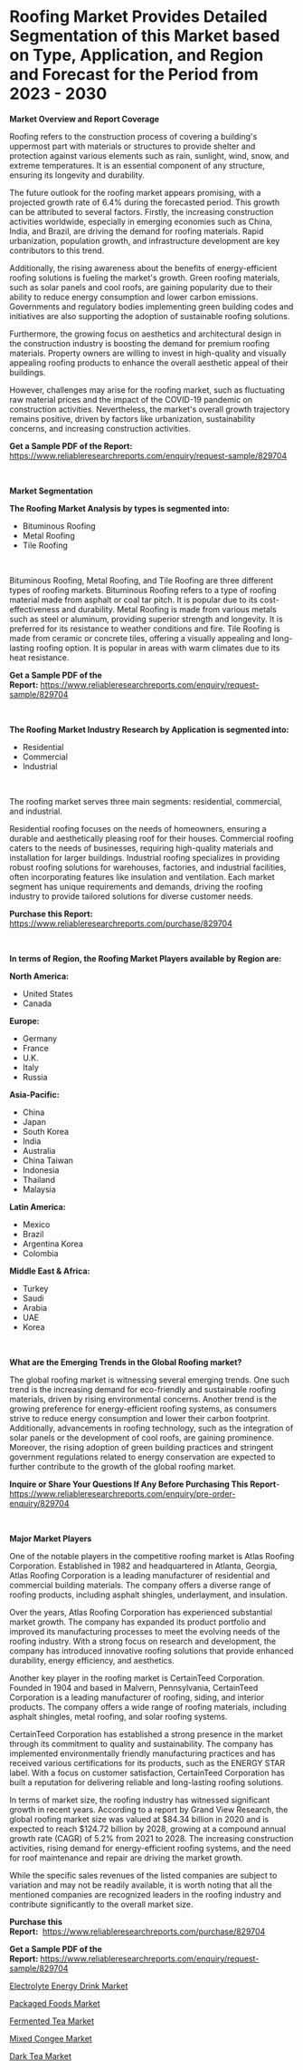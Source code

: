 <p><h1>Roofing Market Provides Detailed Segmentation of this Market based on Type, Application, and Region and Forecast for the Period from 2023 - 2030</h1></p><p><strong>Market Overview and Report Coverage</strong></p>
<p><p>Roofing refers to the construction process of covering a building's uppermost part with materials or structures to provide shelter and protection against various elements such as rain, sunlight, wind, snow, and extreme temperatures. It is an essential component of any structure, ensuring its longevity and durability.</p><p>The future outlook for the roofing market appears promising, with a projected growth rate of 6.4% during the forecasted period. This growth can be attributed to several factors. Firstly, the increasing construction activities worldwide, especially in emerging economies such as China, India, and Brazil, are driving the demand for roofing materials. Rapid urbanization, population growth, and infrastructure development are key contributors to this trend.</p><p>Additionally, the rising awareness about the benefits of energy-efficient roofing solutions is fueling the market's growth. Green roofing materials, such as solar panels and cool roofs, are gaining popularity due to their ability to reduce energy consumption and lower carbon emissions. Governments and regulatory bodies implementing green building codes and initiatives are also supporting the adoption of sustainable roofing solutions.</p><p>Furthermore, the growing focus on aesthetics and architectural design in the construction industry is boosting the demand for premium roofing materials. Property owners are willing to invest in high-quality and visually appealing roofing products to enhance the overall aesthetic appeal of their buildings.</p><p>However, challenges may arise for the roofing market, such as fluctuating raw material prices and the impact of the COVID-19 pandemic on construction activities. Nevertheless, the market's overall growth trajectory remains positive, driven by factors like urbanization, sustainability concerns, and increasing construction activities.</p></p>
<p><strong>Get a Sample PDF of the Report:</strong> <a href="https://www.reliableresearchreports.com/enquiry/request-sample/829704">https://www.reliableresearchreports.com/enquiry/request-sample/829704</a></p>
<p>&nbsp;</p>
<p><strong>Market Segmentation</strong></p>
<p><strong>The Roofing Market Analysis by types is segmented into:</strong></p>
<p><ul><li>Bituminous Roofing</li><li>Metal Roofing</li><li>Tile Roofing</li></ul></p>
<p>&nbsp;</p>
<p><p>Bituminous Roofing, Metal Roofing, and Tile Roofing are three different types of roofing markets. Bituminous Roofing refers to a type of roofing material made from asphalt or coal tar pitch. It is popular due to its cost-effectiveness and durability. Metal Roofing is made from various metals such as steel or aluminum, providing superior strength and longevity. It is preferred for its resistance to weather conditions and fire. Tile Roofing is made from ceramic or concrete tiles, offering a visually appealing and long-lasting roofing option. It is popular in areas with warm climates due to its heat resistance.</p></p>
<p><strong>Get a Sample PDF of the Report:</strong>&nbsp;<a href="https://www.reliableresearchreports.com/enquiry/request-sample/829704">https://www.reliableresearchreports.com/enquiry/request-sample/829704</a></p>
<p>&nbsp;</p>
<p><strong>The Roofing Market Industry Research by Application is segmented into:</strong></p>
<p><ul><li>Residential</li><li>Commercial</li><li>Industrial</li></ul></p>
<p>&nbsp;</p>
<p><p>The roofing market serves three main segments: residential, commercial, and industrial. </p><p>Residential roofing focuses on the needs of homeowners, ensuring a durable and aesthetically pleasing roof for their houses. Commercial roofing caters to the needs of businesses, requiring high-quality materials and installation for larger buildings. Industrial roofing specializes in providing robust roofing solutions for warehouses, factories, and industrial facilities, often incorporating features like insulation and ventilation. Each market segment has unique requirements and demands, driving the roofing industry to provide tailored solutions for diverse customer needs.</p></p>
<p><strong>Purchase this Report:</strong>&nbsp; <a href="https://www.reliableresearchreports.com/purchase/829704">https://www.reliableresearchreports.com/purchase/829704</a></p>
<p>&nbsp;</p>
<p><strong>In terms of Region, the Roofing Market Players available by Region are:</strong></p>
<p>
    <p> <strong> North America: </strong>
        <ul>
            <li>United States</li>
            <li>Canada</li>
        </ul>
        </p> 
    <p> <strong> Europe: </strong>
        <ul>
            <li>Germany</li>
            <li>France</li>
            <li>U.K.</li>
            <li>Italy</li>
            <li>Russia</li>
        </ul>
        </p> 
    <p> <strong> Asia-Pacific: </strong>
        <ul>
            <li>China</li>
            <li>Japan</li>
            <li>South Korea</li>
            <li>India</li>
            <li>Australia</li>
            <li>China Taiwan</li>
            <li>Indonesia</li>
            <li>Thailand</li>
            <li>Malaysia</li>
        </ul>
        </p> 
    <p> <strong> Latin America: </strong>
        <ul>
            <li>Mexico</li>
            <li>Brazil</li>
            <li>Argentina Korea</li>
            <li>Colombia</li>
        </ul>
        </p> 
    <p> <strong> Middle East & Africa: </strong>
        <ul>
            <li>Turkey</li>
            <li>Saudi</li>
            <li>Arabia</li>
            <li>UAE</li>
            <li>Korea</li>
        </ul>
    </p>
    </p>
<p>&nbsp;</p>
<p><strong>What are the Emerging Trends in the Global Roofing market?</strong></p>
<p><p>The global roofing market is witnessing several emerging trends. One such trend is the increasing demand for eco-friendly and sustainable roofing materials, driven by rising environmental concerns. Another trend is the growing preference for energy-efficient roofing systems, as consumers strive to reduce energy consumption and lower their carbon footprint. Additionally, advancements in roofing technology, such as the integration of solar panels or the development of cool roofs, are gaining prominence. Moreover, the rising adoption of green building practices and stringent government regulations related to energy conservation are expected to further contribute to the growth of the global roofing market.</p></p>
<p><strong>Inquire or Share Your Questions If Any Before Purchasing This Report</strong>- <a href="https://www.reliableresearchreports.com/enquiry/pre-order-enquiry/829704">https://www.reliableresearchreports.com/enquiry/pre-order-enquiry/829704</a></p>
<p>&nbsp;</p>
<p><strong>Major Market Players</strong></p>
<p><p>One of the notable players in the competitive roofing market is Atlas Roofing Corporation. Established in 1982 and headquartered in Atlanta, Georgia, Atlas Roofing Corporation is a leading manufacturer of residential and commercial building materials. The company offers a diverse range of roofing products, including asphalt shingles, underlayment, and insulation.</p><p>Over the years, Atlas Roofing Corporation has experienced substantial market growth. The company has expanded its product portfolio and improved its manufacturing processes to meet the evolving needs of the roofing industry. With a strong focus on research and development, the company has introduced innovative roofing solutions that provide enhanced durability, energy efficiency, and aesthetics.</p><p>Another key player in the roofing market is CertainTeed Corporation. Founded in 1904 and based in Malvern, Pennsylvania, CertainTeed Corporation is a leading manufacturer of roofing, siding, and interior products. The company offers a wide range of roofing materials, including asphalt shingles, metal roofing, and solar roofing systems.</p><p>CertainTeed Corporation has established a strong presence in the market through its commitment to quality and sustainability. The company has implemented environmentally friendly manufacturing practices and has received various certifications for its products, such as the ENERGY STAR label. With a focus on customer satisfaction, CertainTeed Corporation has built a reputation for delivering reliable and long-lasting roofing solutions.</p><p>In terms of market size, the roofing industry has witnessed significant growth in recent years. According to a report by Grand View Research, the global roofing market size was valued at $84.34 billion in 2020 and is expected to reach $124.72 billion by 2028, growing at a compound annual growth rate (CAGR) of 5.2% from 2021 to 2028. The increasing construction activities, rising demand for energy-efficient roofing systems, and the need for roof maintenance and repair are driving the market growth.</p><p>While the specific sales revenues of the listed companies are subject to variation and may not be readily available, it is worth noting that all the mentioned companies are recognized leaders in the roofing industry and contribute significantly to the overall market size.</p></p>
<p><strong>Purchase this Report:</strong>&nbsp;&nbsp;<a href="https://www.reliableresearchreports.com/purchase/829704">https://www.reliableresearchreports.com/purchase/829704</a></p>
<p></p>
<p><strong>Get a Sample PDF of the Report:</strong>&nbsp;<a href="https://www.reliableresearchreports.com/enquiry/request-sample/829704">https://www.reliableresearchreports.com/enquiry/request-sample/829704</a></p>
<p><p><a href="https://medium.com/@zaidjeet11730/electrolyte-energy-drink-market-insight-market-trends-growth-forecasted-from-2023-to-2030-95578c2e2195">Electrolyte Energy Drink Market</a></p><p><a href="https://medium.com/@ryansai15420/packaged-foods-market-outlook-industry-overview-and-forecast-2023-to-2030-bff2153dfe55">Packaged Foods Market</a></p><p><a href="https://medium.com/@jinkhatum1452/fermented-tea-market-the-key-to-successful-business-strategy-forecast-till-2030-707c7d1a6b0d">Fermented Tea Market</a></p><p><a href="https://medium.com/@abdulkazi7580/mixed-congee-market-size-and-market-trends-complete-industry-overview-2023-to-2030-a108e697c1bc">Mixed Congee Market</a></p><p><a href="https://medium.com/@taraktanay7654/dark-tea-market-trends-and-market-analysis-forecasted-for-period-2023-2030-5a52f49d2466">Dark Tea Market</a></p></p>